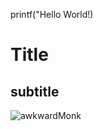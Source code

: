 printf("Hello World!)
# Title
## subtitle
![awkwardMonk](https://github.com/erhvan21/ENCE_3210_uP_2024/assets/130092211/b1f7b001-e71b-4818-86e0-1bba26cd4142)
